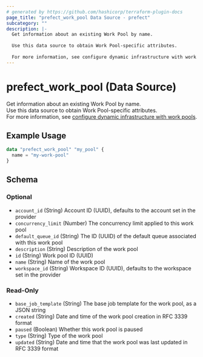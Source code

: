 ```yaml
---
# generated by https://github.com/hashicorp/terraform-plugin-docs
page_title: "prefect_work_pool Data Source - prefect"
subcategory: ""
description: |-
  Get information about an existing Work Pool by name.
  
  Use this data source to obtain Work Pool-specific attributes.
  
  For more information, see configure dynamic infrastructure with work pools https://docs.prefect.io/v3/deploy/infrastructure-concepts/work-pools.
---
```


# prefect_work_pool (Data Source)


Get information about an existing Work Pool by name.
<br>
Use this data source to obtain Work Pool-specific attributes.
<br>
For more information, see [configure dynamic infrastructure with work pools](https://docs.prefect.io/v3/deploy/infrastructure-concepts/work-pools).


## Example Usage

```terraform
data "prefect_work_pool" "my_pool" {
  name = "my-work-pool"
}
```

<!-- schema generated by tfplugindocs -->
## Schema

### Optional

- `account_id` (String) Account ID (UUID), defaults to the account set in the provider
- `concurrency_limit` (Number) The concurrency limit applied to this work pool
- `default_queue_id` (String) The ID (UUID) of the default queue associated with this work pool
- `description` (String) Description of the work pool
- `id` (String) Work pool ID (UUID)
- `name` (String) Name of the work pool
- `workspace_id` (String) Workspace ID (UUID), defaults to the workspace set in the provider

### Read-Only

- `base_job_template` (String) The base job template for the work pool, as a JSON string
- `created` (String) Date and time of the work pool creation in RFC 3339 format
- `paused` (Boolean) Whether this work pool is paused
- `type` (String) Type of the work pool
- `updated` (String) Date and time that the work pool was last updated in RFC 3339 format
